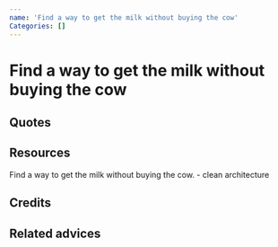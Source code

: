 ```yaml
---
name: 'Find a way to get the milk without buying the cow'
Categories: []
---
```

# Find a way to get the milk without buying the cow

## Quotes

## Resources
Find a way to get the milk without buying the cow. -  clean architecture
## Credits

## Related advices

